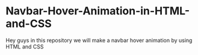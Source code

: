 # Navbar-Hover-Animation-in-HTML-and-CSS
Hey guys in this repository we will make a navbar hover animation by using HTML and CSS
